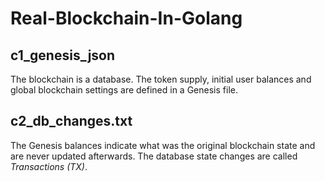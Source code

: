 # Real-Blockchain-In-Golang

## c1_genesis_json
The blockchain is a database. The token supply, initial user balances and global blockchain settings are defined in a Genesis file.

## c2_db_changes.txt
The Genesis balances indicate what was the original blockchain state and are never updated afterwards.
The database state changes are called *Transactions (TX)*.
